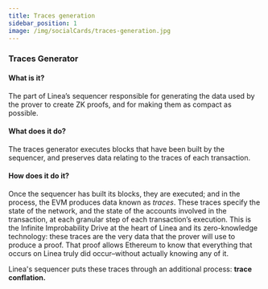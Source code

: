 ```yaml
---
title: Traces generation
sidebar_position: 1
image: /img/socialCards/traces-generation.jpg
---
```


### Traces Generator

#### What is it?

The part of Linea’s sequencer responsible for generating the data used by the
prover to create ZK proofs, and for making them as compact as possible.

#### What does it do?

The traces generator executes blocks that have been built by the sequencer, and
preserves data relating to the traces of each transaction.

#### How does it do it?

Once the sequencer has built its blocks, they are executed; and in the process,
the EVM produces data known as _traces_. These traces specify the state of the
network, and the state of the accounts involved in the transaction, at each
granular step of each transaction’s execution. This is the Infinite
Improbability Drive at the heart of Linea and its zero-knowledge technology:
these traces are the very data that the prover will use to produce a proof. That
proof allows Ethereum to know that everything that occurs on Linea truly did
occur–without actually knowing any of it.

Linea's sequencer puts these traces through an additional process: **trace
conflation.**
